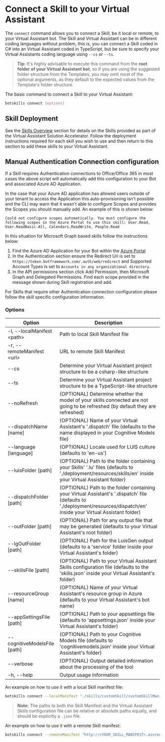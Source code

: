 # Connect a Skill to your Virtual Assistant

The `connect` command allows you to connect a Skill, be it local or remote, to your Virtual Assistant bot. The Skill and Virtual Assistant can be in different coding languages without problem, this is, you can connect a Skill coded in C# into an Virtual Assistant coded in TypeScript, but be sure to specify your Virtual Assistants coding language using `--cs` or `--ts`.

> **Tip:** It's highly advisable to execute this command from the **root folder of your Virtual Assistant bot**, so if you are using the suggested folder structure from the Templates, you may omit most of the optional arguments, as they default to the expected values from the Template's folder structure.

The basic command to connect a Skill to your Virtual Assistant:

```bash
botskills connect [options]
```

## Skill Deployment
See the [Skills Overview](/docs/readme.md#skills) section for details on the Skills provided as part of the Virtual Assistant Solution Accelerator. Follow the deployment instructions required for each skill you wish to use and then return to this section to add these skills to your Virtual Assistant.

## Manual Authentication Connection configuration

If a Skill requires Authentication connections to Office/Office 365 in most cases the above script will automatically add this configuration to your Bot and associated Azure AD Application.

In the case that your Azure AD application has allowed users outside of your tenant to access the Application this auto-provisioning isn't possible and the CLI may warn that it wasn't able to configure Scopes and provides the Scopes you should manually add. An example of this is shown below:

```
Could not configure scopes automatically. You must configure the following scopes in the Azure Portal to use this skill: User.Read, User.ReadBasic.All, Calendars.ReadWrite, People.Read
```

In this situation for Microsoft Graph based skills follow the instructions below:

1. Find the Azure AD Application for your Bot within the [Azure Portal](https://ms.portal.azure.com/#blade/Microsoft_AAD_IAM/ActiveDirectoryMenuBlade/RegisteredAppsPreview)
2. In the Authentication section ensure the Redirect Uri is set to `https://token.botframework.com/.auth/web/redirect` and Supported Account Types is set to `Accounts in any organizational directory`.
3. In the API permissions section click Add Permission, then Microsoft Graph and Delegated Permissions. Find each scope provided in the message shown during Skill registration and add.

For Skills that require other Authentication connection configuration please follow the skill specific configuration information.

### Options

| Option                        | Description                                                                                                                                                                         |
|-------------------------------|-------------------------------------------------------------------------------------------------------------------------------------------------------------------------------------|
| -l, --localManifest \<path>   | Path to local Skill Manifest file                                                                                                                                                   |
| -r, --remoteManifest \<url>   | URL to remote Skill Manifest                                                                                                                                                        |
| --cs                          | Determine your Virtual Assistant project structure to be a csharp-like structure                                                                                                    |
| --ts                          | Determine your Virtual Assistant project structure to be a TypeScript-like structure                                                                                                |
| --noRefresh                   | (OPTIONAL) Determine whether the model of your skills connected are not going to be refreshed (by default they are refreshed)                                                       |
| --dispatchName [name]         | (OPTIONAL) Name of your Virtual Assistant's '.dispatch' file (defaults to the name displayed in your Cognitive Models file)                                                         |
| --language [language]         | (OPTIONAL) Locale used for LUIS culture (defaults to 'en-us')                                                                                                                       |
| --luisFolder [path]           | (OPTIONAL) Path to the folder containing your Skills' '.lu' files (defaults to './deployment/resources/skills/en' inside your Virtual Assistant folder)                             |
| --dispatchFolder [path]       | (OPTIONAL) Path to the folder containing your Virtual Assistant's '.dispatch' file (defaults to './deployment/resources/dispatch/en' inside your Virtual Assistant folder)          |
| --outFolder [path]            | (OPTIONAL) Path for any output file that may be generated (defaults to your Virtual Assistant's root folder)                                                                        |
| --lgOutFolder [path]          | (OPTIONAL) Path for the LuisGen output (defaults to a 'service' folder inside your Virtual Assistant's folder)                                                                      |
| --skillsFile [path]           | (OPTIONAL) Path to your Virtual Assistant Skills configuration file (defaults to the 'skills.json' inside your Virtual Assistant's folder)                                           |
| --resourceGroup [name]        | (OPTIONAL) Name of your Virtual Assistant's resource group in Azure (defaults to your Virtual Assistant's bot name)                                                                 |
| --appSettingsFile [path]      | (OPTIONAL) Path to your appsettings file (defaults to 'appsettings.json' inside your Virtual Assistant's folder)                                                                    |
| --cognitiveModelsFile [path]  | (OPTIONAL) Path to your Cognitive Models file (defaults to 'cognitivemodels.json' inside your Virtual Assistant's folder)                                                           |
| --verbose                     | (OPTIONAL) Output detailed information about the processing of the tool                                                                                                             |
| -h, --help                    | Output usage information                                                                                                                                                            |

An example on how to use it with a local Skill manifest file:

```bash
botskills connect --localManifest "./skills/customSkill/customSkillManifest.json" --skillsFile "./skills.json" --cs --verbose
```

> **Note:** The paths to both the Skill Manifest and the Virtual Assistant Skills configuration file can be relative or absolute paths equally, and should be explicitly a `.json` file.

An example on how to use it with a remote Skill manifest:

```bash
botskills connect --remoteManifest "http://<YOUR_SKILL_MANIFEST>.azurewebsites.net/api/skill/manifest?inlineTriggerUtterances=false" --skillsFile "./skills.json" --cs --verbose
```